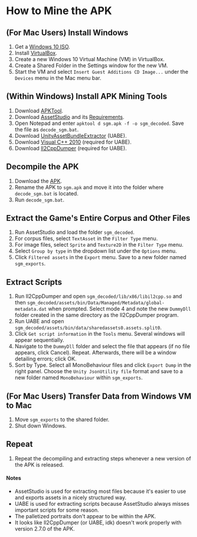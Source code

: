 # How to Mine the APK

## (For Mac Users) Install Windows
1. Get a [Windows 10 ISO](https://www.microsoft.com/en-us/software-download/windows10ISO).
2. Install [VirtualBox](https://www.virtualbox.org/wiki/Downloads).
3. Create a new Windows 10 Virtual Machine (VM) in VirtualBox.
4. Create a Shared Folder in the Settings window for the new VM.
5. Start the VM and select `Insert Guest Additions CD Image...` under the `Devices` menu in the Mac menu bar.

## (Within Windows) Install APK Mining Tools
1. Download [APKTool](https://ibotpeaches.github.io/Apktool/install/).
2. Download [AssetStudio](https://github.com/Perfare/AssetStudio) and its [Requirements](https://github.com/Perfare/AssetStudio#requirements).
3. Open Notepad and enter `apktool d sgm.apk -f -o sgm_decoded`. Save the file as `decode_sgm.bat`.
4. Download [UnityAssetBundleExtractor](https://github.com/DerPopo/UABE) (UABE).
5. Download [Visual C++ 2010](https://www.microsoft.com/en-us/download/details.aspx?id=14632) (required for UABE).
6. Download [Il2CppDumper](https://github.com/Perfare/Il2CppDumper) (required for UABE).

## Decompile the APK
1. Download the [APK](https://apkpure.com/skullgirls/com.autumn.skullgirls).
2. Rename the APK to `sgm.apk` and move it into the folder where `decode_sgm.bat` is located.
3. Run `decode_sgm.bat`.

## Extract the Game's Entire Corpus and Other Files
1. Run AssetStudio and load the folder `sgm_decoded`.
2. For corpus files, select `TextAsset` in the `Filter Type` menu.
3. For image files, select `Sprite` and `Texture2D` in the `Filter Type` menu.
4. Select `Group by type` in the dropdown list under the `Options` menu.
5. Click `Filtered assets` in the `Export` menu. Save to a new folder named `sgm_exports`.

## Extract Scripts
1. Run Il2CppDumper and open `sgm_decoded/lib/x86/libil2cpp.so` and then `sgm_decoded/assets/bin/Data/Managed/Metadata/global-metadata.dat` when prompted. Select mode 4 and note the new `DummyDll` folder created in the same directory as the Il2CppDumper program.
2. Run UABE and open `sgm_decoded/assets/bin/data/sharedassets0.assets.split0`.
3. Click `Get script information` in the `Tools` menu. Several windows will appear sequentially.
4. Navigate to the `DummyDll` folder and select the file that appears (if no file appears, click Cancel). Repeat. Afterwards, there will be a window detailing errors; click OK.
5. Sort by Type. Select all MonoBehaviour files and click `Export Dump` in the right panel. Choose the `Unity JsonUtility file` format and save to a new folder named `MonoBehaviour` within `sgm_exports`.

## (For Mac Users) Transfer Data from Windows VM to Mac
1. Move `sgm_exports` to the shared folder.
2. Shut down Windows.

## Repeat
1. Repeat the decompiling and extracting steps whenever a new version of the APK is released.

#### Notes
- AssetStudio is used for extracting most files because it's easier to use and exports assets in a nicely structured way.
- UABE is used for extracting scripts because AssetStudio always misses important scripts for some reason.
- The palletized portraits don't appear to be within the APK.
- It looks like Il2CppDumper (or UABE, idk) doesn't work properly with version 2.7.0 of the APK.
